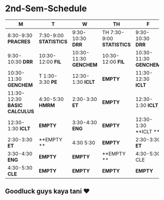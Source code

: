 # 2nd-Sem-Schedule
| M | T  | W | TH  | F |
|---|---|---|---|---|
| 8:30-9:30 **PRACRES**  | 7:30-9:00 **STATISTICS**  |  9:30-10:30 **DRR** |TH 7:30-9:00 **STATISTICS** |  9:30-10:30 **DRR**  |
| 9:30-10:30 **DRR**  |  10:30-12:00 **FIL**  |  10:30-11:30 **GENCHEM** | 10:30-12:00 **FIL** |  10:30-11:30 **GENCHEM** |
| 10:30-11:30 **GENCHEM** |T 1:30-3:30 **PE**  | 12:30-1:30 **ICLT** | **EMPTY**  |  11:30-12:30 **ICLT**  |
| 11:30-12:30 **BASIC CALCULUS** |4:30-5:30 **HMRM** |  2:30-3:30 **ET** | **EMPTY** | 12:30-1:30 **ICLT** |
| 12:30-1:30 **ICLT** |**EMPTY**|  3:30-4:30 **ENG**| **EMPTY** | 12:30-1:30 **ICLT **| 2:30-3:30 **ET ** |
| 2:30-3:30 **ET**| **EMPTY **|  4:30 5:30 | **EMPTY** | 2:30-3:30 **ET** | 3:30-4:30 **ENG** |
| 3:30-4:30 **ENG**| **EMPTY** | **EMPTY**| **EMPTY **| 4:30-5:30 CLE |
| 4:30-5:30 **CLE** | **EMPTY** |**EMPTY** | **EMPTY** | **EMPTY**|

## Goodluck guys kaya tani ❤️


